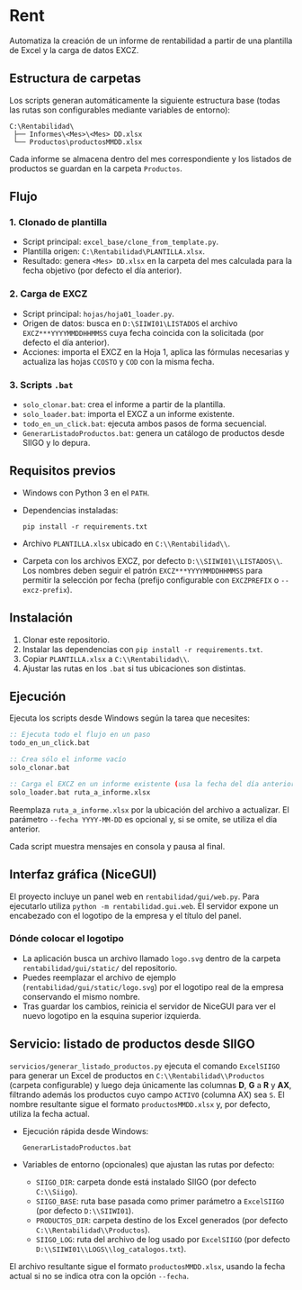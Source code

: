 # Rent

Automatiza la creación de un informe de rentabilidad a partir de una plantilla de Excel y la carga de datos EXCZ.

## Estructura de carpetas

Los scripts generan automáticamente la siguiente estructura base (todas
las rutas son configurables mediante variables de entorno):

```
C:\Rentabilidad\
 ├── Informes\<Mes>\<Mes> DD.xlsx
 └── Productos\productosMMDD.xlsx
```

Cada informe se almacena dentro del mes correspondiente y los listados
de productos se guardan en la carpeta `Productos`.

## Flujo

### 1. Clonado de plantilla

- Script principal: `excel_base/clone_from_template.py`.
- Plantilla origen: `C:\Rentabilidad\PLANTILLA.xlsx`.
- Resultado: genera `<Mes> DD.xlsx` en la carpeta del mes calculada para la fecha objetivo (por defecto el día anterior).

### 2. Carga de EXCZ

- Script principal: `hojas/hoja01_loader.py`.
- Origen de datos: busca en `D:\SIIWI01\LISTADOS` el archivo `EXCZ***YYYYMMDDHHMMSS` cuya fecha coincida con la solicitada (por defecto el día anterior).
- Acciones: importa el EXCZ en la Hoja 1, aplica las fórmulas necesarias y actualiza las hojas `CCOSTO` y `COD` con la misma fecha.

### 3. Scripts `.bat`

- `solo_clonar.bat`: crea el informe a partir de la plantilla.
- `solo_loader.bat`: importa el EXCZ a un informe existente.
- `todo_en_un_click.bat`: ejecuta ambos pasos de forma secuencial.
- `GenerarListadoProductos.bat`: genera un catálogo de productos desde SIIGO y lo depura.

## Requisitos previos

- Windows con Python 3 en el `PATH`.
- Dependencias instaladas:

  ```
  pip install -r requirements.txt
  ```
- Archivo `PLANTILLA.xlsx` ubicado en `C:\\Rentabilidad\\`.
- Carpeta con los archivos EXCZ, por defecto `D:\\SIIWI01\\LISTADOS\\`. Los nombres deben seguir el patrón `EXCZ***YYYYMMDDHHMMSS` para permitir la selección por fecha (prefijo configurable con `EXCZPREFIX` o `--excz-prefix`).

## Instalación

1. Clonar este repositorio.
2. Instalar las dependencias con `pip install -r requirements.txt`.
3. Copiar `PLANTILLA.xlsx` a `C:\\Rentabilidad\\`.
4. Ajustar las rutas en los `.bat` si tus ubicaciones son distintas.

## Ejecución

Ejecuta los scripts desde Windows según la tarea que necesites:

```bat
:: Ejecuta todo el flujo en un paso
todo_en_un_click.bat

:: Crea sólo el informe vacío
solo_clonar.bat

:: Carga el EXCZ en un informe existente (usa la fecha del día anterior si no se especifica --fecha)
solo_loader.bat ruta_a_informe.xlsx
```

Reemplaza `ruta_a_informe.xlsx` por la ubicación del archivo a actualizar. El parámetro `--fecha YYYY-MM-DD` es opcional y, si se omite, se utiliza el día anterior.

Cada script muestra mensajes en consola y pausa al final.

## Interfaz gráfica (NiceGUI)

El proyecto incluye un panel web en `rentabilidad/gui/web.py`. Para
ejecutarlo utiliza `python -m rentabilidad.gui.web`. El servidor expone un
encabezado con el logotipo de la empresa y el título del panel.

### Dónde colocar el logotipo

- La aplicación busca un archivo llamado `logo.svg` dentro de la carpeta
  `rentabilidad/gui/static/` del repositorio.
- Puedes reemplazar el archivo de ejemplo (`rentabilidad/gui/static/logo.svg`)
  por el logotipo real de la empresa conservando el mismo nombre.
- Tras guardar los cambios, reinicia el servidor de NiceGUI para ver el nuevo
  logotipo en la esquina superior izquierda.

## Servicio: listado de productos desde SIIGO

`servicios/generar_listado_productos.py` ejecuta el comando `ExcelSIIGO`
para generar un Excel de productos en `C:\\Rentabilidad\\Productos`
(carpeta configurable) y luego deja únicamente las columnas **D**, **G** a
**R** y **AX**, filtrando además los productos cuyo campo `ACTIVO`
(columna AX) sea `S`. El nombre resultante sigue el formato
`productosMMDD.xlsx` y, por defecto, utiliza la fecha actual.

- Ejecución rápida desde Windows:

  ```
  GenerarListadoProductos.bat
  ```

- Variables de entorno (opcionales) que ajustan las rutas por defecto:
  - `SIIGO_DIR`: carpeta donde está instalado SIIGO (por defecto `C:\\Siigo`).
  - `SIIGO_BASE`: ruta base pasada como primer parámetro a `ExcelSIIGO`
    (por defecto `D:\\SIIWI01`).
  - `PRODUCTOS_DIR`: carpeta destino de los Excel generados
    (por defecto `C:\\Rentabilidad\\Productos`).
  - `SIIGO_LOG`: ruta del archivo de log usado por `ExcelSIIGO`
    (por defecto `D:\\SIIWI01\\LOGS\\log_catalogos.txt`).

El archivo resultante sigue el formato `productosMMDD.xlsx`, usando la fecha
actual si no se indica otra con la opción `--fecha`.
